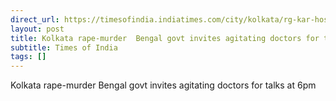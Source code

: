 ```yaml
---
direct_url: https://timesofindia.indiatimes.com/city/kolkata/rg-kar-hospital-stir-west-bengal-govt-invites-agitating-doctors-for-talks-at-6pm-today/articleshow/113258374.cms
layout: post
title: Kolkata rape-murder  Bengal govt invites agitating doctors for talks at 6pm
subtitle: Times of India
tags: []
---
```


Kolkata rape-murder  Bengal govt invites agitating doctors for talks at 6pm
